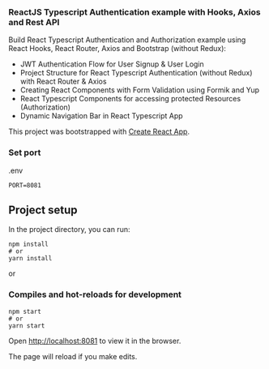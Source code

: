 ### ReactJS Typescript Authentication example with Hooks, Axios and Rest API

Build React Typescript Authentication and Authorization example using React Hooks, React Router, Axios and Bootstrap (without Redux):
- JWT Authentication Flow for User Signup & User Login
- Project Structure for React Typescript Authentication (without Redux) with React Router & Axios
- Creating React Components with Form Validation using Formik and Yup
- React Typescript Components for accessing protected Resources (Authorization)
- Dynamic Navigation Bar in React Typescript App



This project was bootstrapped with [Create React App](https://github.com/facebook/create-react-app).

### Set port
.env
```
PORT=8081
```

## Project setup

In the project directory, you can run:

```
npm install
# or
yarn install
```

or

### Compiles and hot-reloads for development

```
npm start
# or
yarn start
```

Open [http://localhost:8081](http://localhost:8081) to view it in the browser.

The page will reload if you make edits.
